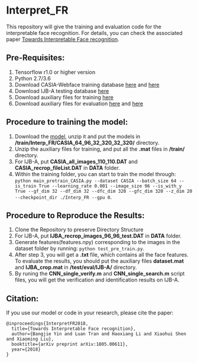 # Interpret_FR

This repository will give the training and evaluation code for the interpretable face recognition. For details, you can check  the associated paper [Towards Interpretable Face recognition](https://arxiv.org/abs/1805.00611).

## Pre-Requisites:
1. Tensorflow r1.0 or higher version
2. Python 2.7/3.6
3. Download CASIA-Webface training database [here](https://pan.baidu.com/s/19usJ4vjh__xVbmTv_GZUmQ) and  [here](https://pan.baidu.com/s/1Alm6gI-h5NaD5LEeUzPTZQ)
4. Download IJB-A testing database [here](https://pan.baidu.com/s/1Z_C0bD9MhBfGc9jw6K26ow)
5. Download auxiliary files for training  [here](https://pan.baidu.com/s/1_trzUM5rvphwVxYRKvc5UQ)
6. Download auxiliary files for evaluation  [here](https://pan.baidu.com/s/1R50FWhQNVXtvHzIy50Onow) and  [here](https://pan.baidu.com/s/13cswNI8fhn2SZIpolNYZPQ)

## Procedure to training the model:
1. Download the [model](https://pan.baidu.com/s/1tjyzS8Nb22MK45ymRYF2ag), unzip it and put the models in **/train/Interp_FR/CASIA_64_96_32_320_32_320/** directory.
2. Unzip the auxiliary files for training, and put all the **.mat** files in **/train/** directory.
2. For IJB-A, put **CASIA_all_images_110_110.DAT** and **CASIA_recrop_fileList.DAT** in **DATA** folder.
3. Within the training folder, you can start to train the model through: `python main_pretrain_CASIA.py --dataset CASIA --batch_size 64 --is_train True --learning_rate 0.001 --image_size 96 --is_with_y True --gf_dim 32 --df_dim 32 --dfc_dim 320 --gfc_dim 320 --z_dim 20 --checkpoint_dir ./Interp_FR --gpu 0`.


## Procedure to Reproduce the Results:
1. Clone the Repository to preserve Directory Structure
2. For IJB-A, put **IJBA_recrop_images_96_96_test.DAT** in **DATA** folder.
3. Generate features(features.npy) corresponding to the images in the dataset folder by running: `python test_pre_train.py`.
4. After step 3, you will get a **.txt** file, which contains all the face features.  To evaluate the results, you should put the auxiliary files **dataset.mat** and **IJBA_crop.mat** in **/test/eval/IJB-A/** directory.
5. By runing the **CNN_single_verify.m** and **CNN_single_search.m** script files, you will get the verification and identification results on IJB-A.

## Citation:

If you use our model or code in your research, please cite the paper:

```
@inproceedings{InterpretFR2018,
  title={Towards Interpretable Face recognition},
  author={Bangjie Yin and Luan Tran and Haoxiang Li and Xiaohui Shen and Xiaoming Liu},
  booktitle={arXiv preprint arXiv:1805.00611},
  year={2018}
}
```